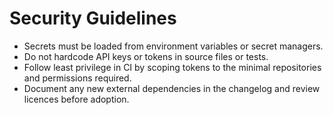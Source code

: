 # Security Guidelines

- Secrets must be loaded from environment variables or secret managers.
- Do not hardcode API keys or tokens in source files or tests.
- Follow least privilege in CI by scoping tokens to the minimal repositories and
  permissions required.
- Document any new external dependencies in the changelog and review licences
  before adoption.
